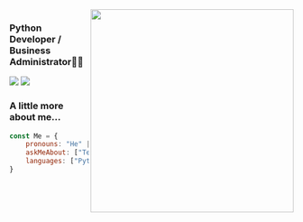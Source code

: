 <img align='right' src="https://media3.giphy.com/media/coxQHKASG60HrHtvkt/giphy.gif?cid=790b761143ff1905df8f00aba8dfbc58dbf281556dc5c019&rid=giphy.gif&ct=g" width="360">

### Python Developer / Business Administrator👨‍💻

[![](https://img.shields.io/badge/LinkedIn-Elias_Calixto-blue)](https://www.linkedin.com/in/elias-calixto/)
[![](https://img.shields.io/badge/Instagram-darkesthj99-orange)](https://www.instagram.com/darkesthj99/)

### A little more about me...  

```javascript
const Me = {
    pronouns: "He" | "Him",
    askMeAbout: ["Tech", "Music", "Vim", "Peruvian Food"],
    languages: ["Python","JavaScript", "HTML", "CSS", "MySQL"]
}
```
